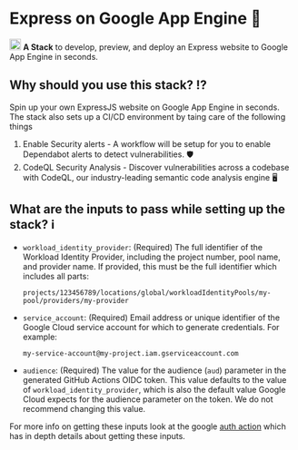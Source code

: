 # Express on Google App Engine 🚀

<p>
  <img src="https://symbols-electrical.getvecta.com/stencil_82/34_google-appengine-icon.e31a7499e4.svg" height="20">
  <b>A Stack</b> to develop, preview, and deploy an Express website to Google App Engine in seconds.
</p>

## Why should you use this stack? ⁉
Spin up your own ExpressJS website on Google App Engine in seconds.
The stack also sets up a CI/CD environment by taing care of the following things
1. Enable Security alerts - A workflow will be setup for you to enable Dependabot alerts to detect vulnerabilities. 🛡️
2. CodeQL Security Analysis - Discover vulnerabilities across a codebase with CodeQL, our industry-leading semantic code analysis engine 🖥️

## What are the inputs to pass while setting up the stack? ℹ️
-   `workload_identity_provider`: (Required) The full identifier of the Workload Identity
    Provider, including the project number, pool name, and provider name. If
    provided, this must be the full identifier which includes all parts:

    ```text
    projects/123456789/locations/global/workloadIdentityPools/my-pool/providers/my-provider
    ```

-   `service_account`: (Required) Email address or unique identifier of the Google Cloud
    service account for which to generate credentials. For example:

    ```text
    my-service-account@my-project.iam.gserviceaccount.com
    ```

-   `audience`: (Required) The value for the audience (`aud`) parameter in the
    generated GitHub Actions OIDC token. This value defaults to the value of
    `workload_identity_provider`, which is also the default value Google Cloud
    expects for the audience parameter on the token. We do not recommend
    changing this value.

For more info on getting these inputs look at the google [auth action](https://github.com/google-github-actions/auth/blob/main/README.md#inputs) which has in depth details about getting these inputs.
